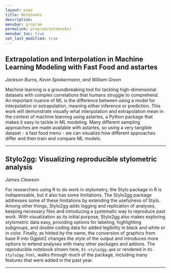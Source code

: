 ```yaml
---
layout: page
title: Notebooks
description: 
menubar: program
permalink: program/notebooks/
menubar_toc: true
set_last_modified: true
---
```


## Extrapolation and Interpolation in Machine Learning Modeling with Fast Food and astartes

_Jackson Burns, Kevin Spiekermann, and William Green_

Machine learning is a groundbreaking tool for tackling high-dimensional datasets
with complex correlations that humans struggle to comprehend. An important nuance
of ML is the difference between using a model for interpolation or extrapolation,
meaning either inference or prediction. This work will demonstrate visually what
interpolation and extrapolation mean in the context of machine learning using
astartes, a Python package that makes it easy to tackle in ML modeling. Many
different sampling approaches are made available with astartes, so using a very
tangible dataset - a fast food menu - we can visualize how different approaches
differ and then train and compare ML models.

------ 

## Stylo2gg: Visualizing reproducible stylometric analysis

_James Clawson_

For researchers using R to do work in stylometry, the Stylo package in R is
indispensable, but it also has some limitations. The Stylo2gg package addresses
some of these limitations by extending the usefulness of Stylo. Among other
things, Stylo2gg adds logging and replication of analyses, keeping necessary
files and introducing a systematic way to reproduce past work. With visualization
as its initial purpose, Stylo2gg also makes exploring stylometric data easy,
providing options for labeling, highlighting subgroups, and double coding data
for added legibility in black and white or in color. Finally, as hinted by the
name, the conversion of graphics from base R into Ggplot2 changes the style of
the output and introduces more options to extend analyses with many other
packages and addons. The reproducible notebook shown here, `01-stylo2gg.qmd` or
rendered in `01-stylo2gg.html`, walks through much of the package, including many
features that were added in the past year.

------
